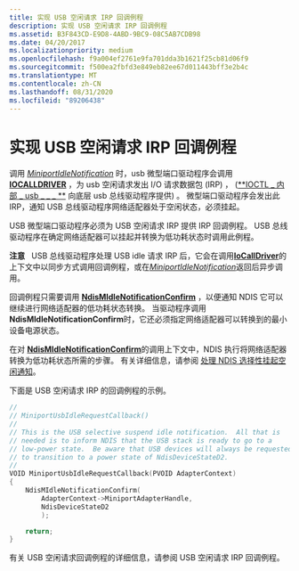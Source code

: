 ```yaml
---
title: 实现 USB 空闲请求 IRP 回调例程
description: 实现 USB 空闲请求 IRP 回调例程
ms.assetid: B3F843CD-E9D8-4ABD-9BC9-08C5AB7CDB98
ms.date: 04/20/2017
ms.localizationpriority: medium
ms.openlocfilehash: f9a004ef2761e9fa701dda3b1621f25cb81d06f9
ms.sourcegitcommit: f500ea2fbfd3e849eb82ee67d011443bff3e2b4c
ms.translationtype: MT
ms.contentlocale: zh-CN
ms.lasthandoff: 08/31/2020
ms.locfileid: "89206438"
---
```

# <a name="implementing-a-usb-idle-request-irp-callback-routine"></a>实现 USB 空闲请求 IRP 回调例程


调用 [*MiniportIdleNotification*](/windows-hardware/drivers/ddi/ndis/nc-ndis-miniport_idle_notification) 时，usb 微型端口驱动程序会调用 [**IOCALLDRIVER**](/windows-hardware/drivers/ddi/wdm/nf-wdm-iocalldriver) ，为 usb 空闲请求发出 I/O 请求数据包 (IRP) ， ([**IOCTL \_ 内部 \_ usb \_ \_ \_ **](/windows-hardware/drivers/ddi/usbioctl/ni-usbioctl-ioctl_internal_usb_submit_idle_notification) 向底层 usb 总线驱动程序提供) 。 微型端口驱动程序会发出此 IRP，通知 USB 总线驱动程序网络适配器处于空闲状态，必须挂起。

USB 微型端口驱动程序必须为 USB 空闲请求 IRP 提供 IRP 回调例程。 USB 总线驱动程序在确定网络适配器可以挂起并转换为低功耗状态时调用此例程。

**注意**   USB 总线驱动程序处理 USB idle 请求 IRP 后，它会在调用[**IoCallDriver**](/windows-hardware/drivers/ddi/wdm/nf-wdm-iocalldriver)的上下文中以同步方式调用回调例程，或在[*MiniportIdleNotification*](/windows-hardware/drivers/ddi/ndis/nc-ndis-miniport_idle_notification)返回后异步调用。

 

回调例程只需要调用 [**NdisMIdleNotificationConfirm**](/windows-hardware/drivers/ddi/ndis/nf-ndis-ndismidlenotificationconfirm) ，以便通知 NDIS 它可以继续进行网络适配器的低功耗状态转换。 当驱动程序调用 **NdisMIdleNotificationConfirm**时，它还必须指定网络适配器可以转换到的最小设备电源状态。

在对 [**NdisMIdleNotificationConfirm**](/windows-hardware/drivers/ddi/ndis/nf-ndis-ndismidlenotificationconfirm)的调用上下文中，NDIS 执行将网络适配器转换为低功耗状态所需的步骤。 有关详细信息，请参阅 [处理 NDIS 选择性挂起空闲通知](handling-the-ndis-selective-suspend-idle-notification.md)。

下面是 USB 空闲请求 IRP 的回调例程的示例。

```C++
//
// MiniportUsbIdleRequestCallback()
//
// This is the USB selective suspend idle notification.  All that is 
// needed is to inform NDIS that the USB stack is ready to go to a 
// low-power state.  Be aware that USB devices will always be requested
// to transition to a power state of NdisDeviceStateD2.
//
VOID MiniportUsbIdleRequestCallback(PVOID AdapterContext)
{
    NdisMIdleNotificationConfirm(
        AdapterContext->MiniportAdapterHandle,
        NdisDeviceStateD2
        );

    return;
}
```

有关 USB 空闲请求回调例程的详细信息，请参阅 USB 空闲请求 IRP 回调例程。

 

